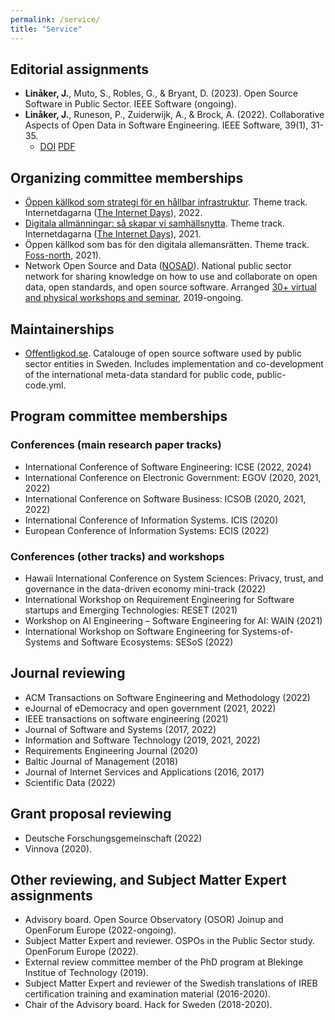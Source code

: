 ```yaml
---
permalink: /service/
title: "Service"
---
```

## Editorial assignments
* **Linåker, J.**, Muto, S., Robles, G., & Bryant, D. (2023). Open Source Software in Public Sector. IEEE Software (ongoing).
* **Linåker, J.**, Runeson, P., Zuiderwijk, A., & Brock, A. (2022). Collaborative Aspects of Open Data in Software Engineering. IEEE Software, 39(1), 31-35.
  - <i class="ai ai-doi-square"></i> [DOI](https://doi.org/10.1109/MS.2021.3118123) <i class="fa fa-file-pdf"></i> [PDF](https://arxiv.org/ftp/arxiv/papers/2208/2208.00488.pdf)

## Organizing committee memberships
* [Öppen källkod som strategi för en hållbar infrastruktur](https://internetdagarna.se/event/oppen-kallkod-som-strategi-for-en-hallbar-infrastruktur/). Theme track. Internetdagarna ([The Internet Days](https://internetdagarna.se/en/)), 2022.
* [Digitala allmänningar: så skapar vi samhällsnytta](https://arkiv.internetdagarna.se/2021/index.html%3Fp=422.html). Theme track. Internetdagarna ([The Internet Days](https://internetdagarna.se/en/)), 2021.
* Öppen källkod som bas för den digitala allemansrätten. Theme track. [Foss-north](https://foss-north.se/), 2021).
* Network Open Source and Data ([NOSAD](https://nosad.se)). National public sector network for sharing knowledge on how to use and collaborate on open data, open standards, and open source software. Arranged [30+ virtual and physical workshops and seminar](https://nosad.se/workshops), 2019-ongoing.

## Maintainerships
* [Offentligkod.se](https://offentligkod.se). Catalouge of open source software used by public sector entities in Sweden. Includes implementation and co-development of the international meta-data standard for public code, public-code.yml.

## Program committee memberships

### Conferences (main research paper tracks)
* International Conference of Software Engineering: ICSE (2022, 2024)
* International Conference on Electronic Government: EGOV (2020, 2021, 2022)
* International Conference on Software Business: ICSOB (2020, 2021, 2022)
* International Conference of Information Systems. ICIS (2020)
* European Conference of Information Systems: ECIS (2022)

### Conferences (other tracks) and workshops
* Hawaii International Conference on System Sciences: Privacy, trust, and governance in the data-driven economy mini-track (2022)
* International Workshop on Requirement Engineering for Software startups and Emerging Technologies: RESET (2021)
* Workshop on AI Engineering – Software Engineering for AI: WAIN (2021)
* International Workshop on Software Engineering for Systems-of-Systems and Software Ecosystems: SESoS (2022)

## Journal reviewing
* ACM Transactions on Software Engineering and Methodology (2022)
* eJournal of eDemocracy and open government (2021, 2022)
* IEEE transactions on software engineering (2021)
* Journal of Software and Systems (2017, 2022)
* Information and Software Technology (2019, 2021, 2022)
* Requirements Engineering Journal (2020)
* Baltic Journal of Management (2018)
* Journal of Internet Services and Applications (2016, 2017)
* Scientific Data (2022)

## Grant proposal reviewing
* Deutsche Forschungsgemeinschaft (2022)
* Vinnova (2020).

## Other reviewing, and Subject Matter Expert assignments
* Advisory board. Open Source Observatory (OSOR) Joinup and OpenForum Europe (2022-ongoing).
* Subject Matter Expert and reviewer. OSPOs in the Public Sector study. OpenForum Europe (2022).
* External review committee member of the PhD program at Blekinge Institue of Technology (2019).
* Subject Matter Expert and reviewer of the Swedish translations of IREB certification training and examination material (2016-2020).
* Chair of the Advisory board. Hack for Sweden (2018-2020).
